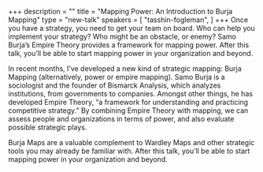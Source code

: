+++
description = ""
title = "Mapping Power: An Introduction to Burja Mapping"
type = "new-talk"
speakers = [
        "tasshin-fogleman",
]
+++
Once you have a strategy, you need to get your team on board. Who can help you implement your strategy? Who might be an obstacle, or enemy? Samo Burja’s Empire Theory provides a framework for mapping power. After this talk, you’ll be able to start mapping power in your organization and beyond.

In recent months, I’ve developed a new kind of strategic mapping: Burja Mapping (alternatively, power or empire mapping). Samo Burja is a sociologist and the founder of Bismarck Analysis, which analyzes institutions, from governments to companies. Amongst other things, he has developed Empire Theory, “a framework for understanding and practicing competitive strategy.” By combining Empire Theory with mapping, we can assess people and organizations in terms of power, and also evaluate possible strategic plays.

Burja Maps are a valuable complement to Wardley Maps and other strategic tools you may already be familiar with. After this talk, you’ll be able to start mapping power in your organization and beyond.